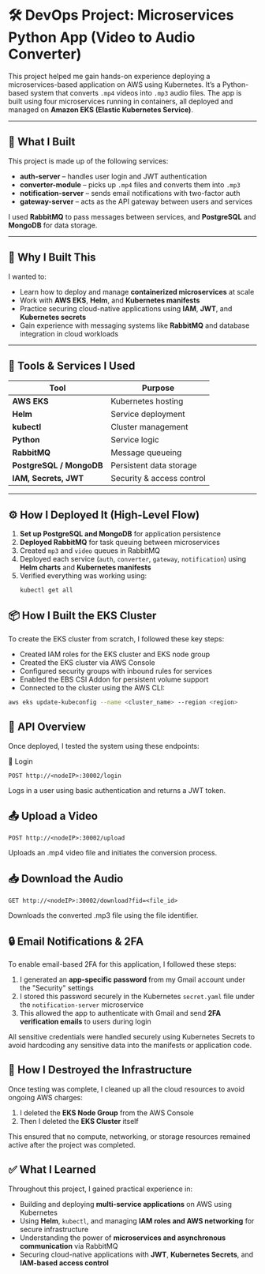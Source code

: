 # 🛠️ DevOps Project: Microservices Python App (Video to Audio Converter)

This project helped me gain hands-on experience deploying a microservices-based application on AWS using Kubernetes. It’s a Python-based system that converts `.mp4` videos into `.mp3` audio files. The app is built using four microservices running in containers, all deployed and managed on **Amazon EKS (Elastic Kubernetes Service)**.

---

## 🔧 What I Built

This project is made up of the following services:

- **auth-server** – handles user login and JWT authentication
- **converter-module** – picks up `.mp4` files and converts them into `.mp3`
- **notification-server** – sends email notifications with two-factor auth
- **gateway-server** – acts as the API gateway between users and services

I used **RabbitMQ** to pass messages between services, and **PostgreSQL** and **MongoDB** for data storage.

---

## 🚀 Why I Built This

I wanted to:
- Learn how to deploy and manage **containerized microservices** at scale
- Work with **AWS EKS**, **Helm**, and **Kubernetes manifests**
- Practice securing cloud-native applications using **IAM**, **JWT**, and **Kubernetes secrets**
- Gain experience with messaging systems like **RabbitMQ** and database integration in cloud workloads

---

## 🧱 Tools & Services I Used

| Tool | Purpose |
|------|---------|
| **AWS EKS** | Kubernetes hosting |
| **Helm** | Service deployment |
| **kubectl** | Cluster management |
| **Python** | Service logic |
| **RabbitMQ** | Message queueing |
| **PostgreSQL / MongoDB** | Persistent data storage |
| **IAM, Secrets, JWT** | Security & access control |

---

## ⚙️ How I Deployed It (High-Level Flow)

1. **Set up PostgreSQL and MongoDB** for application persistence  
2. **Deployed RabbitMQ** for task queuing between microservices  
3. Created `mp3` and `video` queues in RabbitMQ  
4. Deployed each service (`auth`, `converter`, `gateway`, `notification`) using **Helm charts** and **Kubernetes manifests**  
5. Verified everything was working using:
   ```bash
   kubectl get all

## 📦 How I Built the EKS Cluster

To create the EKS cluster from scratch, I followed these key steps:

- Created IAM roles for the EKS cluster and EKS node group  
- Created the EKS cluster via AWS Console  
- Configured security groups with inbound rules for services  
- Enabled the EBS CSI Addon for persistent volume support  
- Connected to the cluster using the AWS CLI:

```bash
aws eks update-kubeconfig --name <cluster_name> --region <region>
```

## 📡 API Overview
Once deployed, I tested the system using these endpoints:

🔐 Login
```
POST http://<nodeIP>:30002/login
```
Logs in a user using basic authentication and returns a JWT token.

## 📤 Upload a Video
```
POST http://<nodeIP>:30002/upload
```
Uploads an .mp4 video file and initiates the conversion process.

## 📥 Download the Audio
```
GET http://<nodeIP>:30002/download?fid=<file_id>
```
Downloads the converted .mp3 file using the file identifier.

## 🔒 Email Notifications & 2FA

To enable email-based 2FA for this application, I followed these steps:

1. I generated an **app-specific password** from my Gmail account under the "Security" settings  
2. I stored this password securely in the Kubernetes `secret.yaml` file under the `notification-server` microservice  
3. This allowed the app to authenticate with Gmail and send **2FA verification emails** to users during login

All sensitive credentials were handled securely using Kubernetes Secrets to avoid hardcoding any sensitive data into the manifests or application code.

## 🧼 How I Destroyed the Infrastructure

Once testing was complete, I cleaned up all the cloud resources to avoid ongoing AWS charges:

1. I deleted the **EKS Node Group** from the AWS Console  
2. Then I deleted the **EKS Cluster** itself  

This ensured that no compute, networking, or storage resources remained active after the project was completed.

## ✅ What I Learned

Throughout this project, I gained practical experience in:

- Building and deploying **multi-service applications** on AWS using Kubernetes  
- Using **Helm**, `kubectl`, and managing **IAM roles and AWS networking** for secure infrastructure  
- Understanding the power of **microservices and asynchronous communication** via RabbitMQ  
- Securing cloud-native applications with **JWT**, **Kubernetes Secrets**, and **IAM-based access control**

